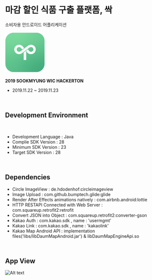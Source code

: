 마감 할인 식품 구출 플랫폼, 싹
================
소비자용 안드로이드 어플리케이션
<br> 
<br> 
![Alt text](Seed/README_resources/app_icon.png)
<br>
<br>
**2019 SOOKMYUNG WIC HACKERTON**
  * 2019.11.22 ~ 2019.11.23

<br>

## Development Environment
<br>

* Development Language : Java
* Complie SDK Version : 28
* Minimum SDK Version : 23
* Target SDK Version : 28

<br>

## Dependencies
* Circle ImageView : de.hdodenhof:circleimageview
* Image Upload : com.github.bumptech.glide:glide
* Render After Effects animations natively : com.airbnb.android:lottie
* HTTP RESTAPI Connected with Web Server : com.squareup.retrofit2:retrofit
* Convert JSON into Object : com.squareup.retrofit2:converter-gson
* Kakao Auth : com.kakao.sdk , name : 'usermgmt'
* Kakao Link : com.kakao.sdk , name : 'kakaolink'
* Kakao Map Android API : implementation files('libs/libDaumMapAndroid.jar') & libDaumMapEngineApi.so
<br>

## App View
![Alt text](Seed/README_resources/app_view_customer.jpg)
